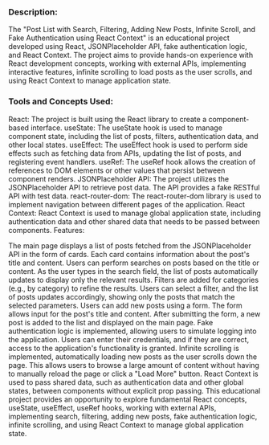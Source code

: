 
### Description:
The "Post List with Search, Filtering, Adding New Posts, Infinite Scroll, and Fake Authentication using React Context" is an educational project developed using React, JSONPlaceholder API, fake authentication logic, and React Context. The project aims to provide hands-on experience with React development concepts, working with external APIs, implementing interactive features, infinite scrolling to load posts as the user scrolls, and using React Context to manage application state.

### Tools and Concepts Used:

React: The project is built using the React library to create a component-based interface.
useState: The useState hook is used to manage component state, including the list of posts, filters, authentication data, and other local states.
useEffect: The useEffect hook is used to perform side effects such as fetching data from APIs, updating the list of posts, and registering event handlers.
useRef: The useRef hook allows the creation of references to DOM elements or other values that persist between component renders.
JSONPlaceholder API: The project utilizes the JSONPlaceholder API to retrieve post data. The API provides a fake RESTful API with test data.
react-router-dom: The react-router-dom library is used to implement navigation between different pages of the application.
React Context: React Context is used to manage global application state, including authentication data and other shared data that needs to be passed between components.
Features:

The main page displays a list of posts fetched from the JSONPlaceholder API in the form of cards. Each card contains information about the post's title and content.
Users can perform searches on posts based on the title or content. As the user types in the search field, the list of posts automatically updates to display only the relevant results.
Filters are added for categories (e.g., by category) to refine the results. Users can select a filter, and the list of posts updates accordingly, showing only the posts that match the selected parameters.
Users can add new posts using a form. The form allows input for the post's title and content. After submitting the form, a new post is added to the list and displayed on the main page.
Fake authentication logic is implemented, allowing users to simulate logging into the application. Users can enter their credentials, and if they are correct, access to the application's functionality is granted.
Infinite scrolling is implemented, automatically loading new posts as the user scrolls down the page. This allows users to browse a large amount of content without having to manually reload the page or click a "Load More" button.
React Context is used to pass shared data, such as authentication data and other global states, between components without explicit prop passing.
This educational project provides an opportunity to explore fundamental React concepts, useState, useEffect, useRef hooks, working with external APIs, implementing search, filtering, adding new posts, fake authentication logic, infinite scrolling, and using React Context to manage global application state.
